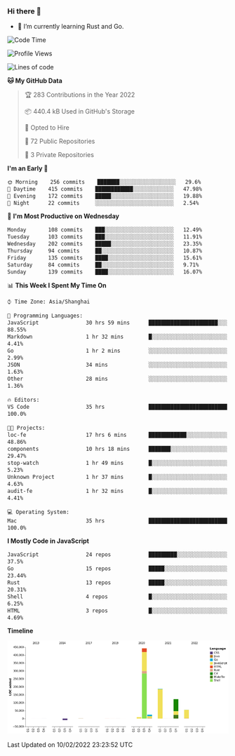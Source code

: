 ### Hi there 👋

- 🌱 I’m currently learning Rust and Go.

<!--START_SECTION:waka-->
![Code Time](http://img.shields.io/badge/Code%20Time-224%20hrs-blue)

![Profile Views](http://img.shields.io/badge/Profile%20Views-1-blue)

![Lines of code](https://img.shields.io/badge/From%20Hello%20World%20I%27ve%20Written-838%20Thousand%20lines%20of%20code-blue)

**🐱 My GitHub Data** 

> 🏆 283 Contributions in the Year 2022
 > 
> 📦 440.4 kB Used in GitHub's Storage 
 > 
> 💼 Opted to Hire
 > 
> 📜 72 Public Repositories 
 > 
> 🔑 3 Private Repositories  
 > 
**I'm an Early 🐤** 

```text
🌞 Morning    256 commits    ███████░░░░░░░░░░░░░░░░░░   29.6% 
🌆 Daytime    415 commits    ████████████░░░░░░░░░░░░░   47.98% 
🌃 Evening    172 commits    █████░░░░░░░░░░░░░░░░░░░░   19.88% 
🌙 Night      22 commits     ░░░░░░░░░░░░░░░░░░░░░░░░░   2.54%

```
📅 **I'm Most Productive on Wednesday** 

```text
Monday       108 commits    ███░░░░░░░░░░░░░░░░░░░░░░   12.49% 
Tuesday      103 commits    ███░░░░░░░░░░░░░░░░░░░░░░   11.91% 
Wednesday    202 commits    █████░░░░░░░░░░░░░░░░░░░░   23.35% 
Thursday     94 commits     ██░░░░░░░░░░░░░░░░░░░░░░░   10.87% 
Friday       135 commits    ████░░░░░░░░░░░░░░░░░░░░░   15.61% 
Saturday     84 commits     ██░░░░░░░░░░░░░░░░░░░░░░░   9.71% 
Sunday       139 commits    ████░░░░░░░░░░░░░░░░░░░░░   16.07%

```


📊 **This Week I Spent My Time On** 

```text
⌚︎ Time Zone: Asia/Shanghai

💬 Programming Languages: 
JavaScript               30 hrs 59 mins      ██████████████████████░░░   88.55% 
Markdown                 1 hr 32 mins        █░░░░░░░░░░░░░░░░░░░░░░░░   4.41% 
Go                       1 hr 2 mins         ░░░░░░░░░░░░░░░░░░░░░░░░░   2.99% 
JSON                     34 mins             ░░░░░░░░░░░░░░░░░░░░░░░░░   1.63% 
Other                    28 mins             ░░░░░░░░░░░░░░░░░░░░░░░░░   1.36%

🔥 Editors: 
VS Code                  35 hrs              █████████████████████████   100.0%

🐱‍💻 Projects: 
loc-fe                   17 hrs 6 mins       ████████████░░░░░░░░░░░░░   48.86% 
components               10 hrs 18 mins      ███████░░░░░░░░░░░░░░░░░░   29.47% 
stop-watch               1 hr 49 mins        █░░░░░░░░░░░░░░░░░░░░░░░░   5.23% 
Unknown Project          1 hr 37 mins        █░░░░░░░░░░░░░░░░░░░░░░░░   4.63% 
audit-fe                 1 hr 32 mins        █░░░░░░░░░░░░░░░░░░░░░░░░   4.41%

💻 Operating System: 
Mac                      35 hrs              █████████████████████████   100.0%

```

**I Mostly Code in JavaScript** 

```text
JavaScript               24 repos            █████████░░░░░░░░░░░░░░░░   37.5% 
Go                       15 repos            █████░░░░░░░░░░░░░░░░░░░░   23.44% 
Rust                     13 repos            █████░░░░░░░░░░░░░░░░░░░░   20.31% 
Shell                    4 repos             █░░░░░░░░░░░░░░░░░░░░░░░░   6.25% 
HTML                     3 repos             █░░░░░░░░░░░░░░░░░░░░░░░░   4.69%

```


**Timeline**

![Chart not found](https://raw.githubusercontent.com/elton/elton/main/charts/bar_graph.png) 


 Last Updated on 10/02/2022 23:23:52 UTC
<!--END_SECTION:waka-->

<!--
**elton/elton** is a ✨ _special_ ✨ repository because its `README.md` (this file) appears on your GitHub profile.

Here are some ideas to get you started:

- 🔭 I’m currently working on ...
- 🌱 I’m currently learning ...
- 👯 I’m looking to collaborate on ...
- 🤔 I’m looking for help with ...
- 💬 Ask me about ...
- 📫 How to reach me: ...
- 😄 Pronouns: ...
- ⚡ Fun fact: ...
-->
